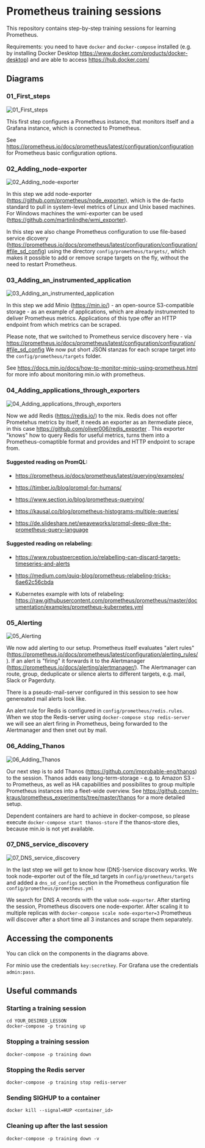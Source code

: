 # Prometheus training sessions

This repository contains step-by-step training sessions for learning Prometheus.

Requirements: you need to have ```docker``` and ```docker-compose``` installed (e.g. by installing Docker Desktop https://www.docker.com/products/docker-desktop) and are able to access https://hub.docker.com/

## Diagrams

### 01_First_steps

![01_First_steps](https://raw.githubusercontent.com/m-kraus/prometheus_training/master/images/01.svg?sanitize=true)

This first step configures a Prometheus instance, that monitors itself and a Grafana instance, which is connected to Prometheus.

See https://prometheus.io/docs/prometheus/latest/configuration/configuration for Prometheus basic configuration options.

### 02_Adding_node-exporter

![02_Adding_node-exporter](https://raw.githubusercontent.com/m-kraus/prometheus_training/master/images/02.svg?sanitize=true)

In this step we add node-exporter (https://github.com/prometheus/node_exporter), which is the de-facto standard to pull in system-level metrics of Linux and Unix based machines.
For Windows machines the wmi-exporter can be used (https://github.com/martinlindhe/wmi_exporter).

In this step we also change Prometheus configuration to use file-based service dicovery (https://prometheus.io/docs/prometheus/latest/configuration/configuration/#file_sd_config) using the directory ```config/prometheus/targets/```, which makes it possible to add or remove scrape targets on the fly, without the need to restart Prometheus.

### 03_Adding_an_instrumented_application

![03_Adding_an_instrumented_application](https://raw.githubusercontent.com/m-kraus/prometheus_training/master/images/03.svg?sanitize=true)

In this step we add Minio (https://min.io/) - an open-source S3-compatible storage - as an example of applications, which are already instrumented to deliver Prometheus metrics. Applications of this type offer an HTTP endpoint from which metrics can be scraped.

Please note, that we switched to Prometheus service discovery here - via https://prometheus.io/docs/prometheus/latest/configuration/configuration/#file_sd_config We now put short JSON stanzas for each scrape target into the ``config/prometheus/targets`` folder.

See https://docs.min.io/docs/how-to-monitor-minio-using-prometheus.html for more info about monitoring min.io with prometheus.

### 04_Adding_applications_through_exporters

![04_Adding_applications_through_exporters](https://raw.githubusercontent.com/m-kraus/prometheus_training/master/images/04.svg?sanitize=true)

Now we add Redis (https://redis.io/) to the mix. Redis does not offer Prometehus metrics by itself, it needs an exporter as an itermediate piece, in this case https://github.com/oliver006/redis_exporter . This exporter "knows" how to query Redis for useful metrics, turns them into a Prometheus-comaptible format and provides and HTTP endpoint to scrape from.

#### Suggested reading on PromQL:

- https://prometheus.io/docs/prometheus/latest/querying/examples/

- https://timber.io/blog/promql-for-humans/

- https://www.section.io/blog/prometheus-querying/

- https://kausal.co/blog/prometheus-histograms-multiple-queries/

- https://de.slideshare.net/weaveworks/promql-deep-dive-the-prometheus-query-language

#### Suggested reading on relabeling:

- https://www.robustperception.io/relabelling-can-discard-targets-timeseries-and-alerts

- https://medium.com/quiq-blog/prometheus-relabeling-tricks-6ae62c56cbda

- Kubernetes example with lots of relabeling: https://raw.githubusercontent.com/prometheus/prometheus/master/documentation/examples/prometheus-kubernetes.yml

### 05_Alerting

![05_Alerting](https://raw.githubusercontent.com/m-kraus/prometheus_training/master/images/05.svg?sanitize=true)

We now add alerting to our setup. Prometheus itself evaluates "alert rules" (https://prometheus.io/docs/prometheus/latest/configuration/alerting_rules/). If an alert is "firing" it forwards it to the Alertmanager (https://prometheus.io/docs/alerting/alertmanager/). The Alertmanager can route, group, deduplicate or silence alerts to different targets, e.g. mail, Slack or Pagerduty.

There is a pseudo-mail-server configured in this session to see how genereated mail alerts look like.

An alert rule for Redis is configured in ```config/prometheus/redis.rules```. When we stop the Redis-server using ```docker-compose stop redis-server``` we will see an alert firing in Prometheus, being forwarded to the Alertmanager and then snet out by mail.

### 06_Adding_Thanos

![06_Adding_Thanos](https://raw.githubusercontent.com/m-kraus/prometheus_training/master/images/06.svg?sanitize=true)

Our next step is to add Thanos (https://github.com/improbable-eng/thanos) to the session. Thanos adds easy long-term-storage - e.g. to Amazon S3 - to Prometheus, as well as HA capabilities and possibilites to group multiple Prometheus instances into a fleet-wide overview. See https://github.com/m-kraus/prometheus_experiments/tree/master/thanos for a more detailed setup.

Dependent containers are hard to achieve in docker-compose, so please execute ``docker-compose start thanos-store`` if the thanos-store dies, because min.io is not yet available.

### 07_DNS_service_discovery

![07_DNS_service_discovery](https://raw.githubusercontent.com/m-kraus/prometheus_training/master/images/07.svg?sanitize=true)

In the last step we will get to know how (DNS-)service discovary works. We took node-exporter out of the file_sd targets in ```config/prometheus/targets``` and added a ```dns_sd_configs``` section in the Prometheus configuration file ```config/prometheus/prometheus.yml```

We search for DNS A records with the value ```node-exporter```. After starting the session, Prometheus discovers one node-exporter. After scaling it to multiple replicas with ```docker-compose scale node-exporter=3``` Prometheus will discover after a short time all 3 instances and scrape them separately.

## Accessing the components

You can click on the components in the diagrams above.

For minio use the credentials ```key:secretkey```. For Grafana use the credentials ```admin:pass```.

## Useful commands

### Starting a training session

```
cd YOUR_DESIRED_LESSON
docker-compose -p training up
```

### Stopping a training session

```
docker-compose -p training down
```

### Stopping the Redis server

```
docker-compose -p training stop redis-server
```

### Sending SIGHUP to a container

```
docker kill --signal=HUP <container_id>
```

### Cleaning up after the last session

```
docker-compose -p training down -v
```
